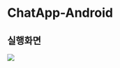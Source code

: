 # ChatApp-Android
## 실행화면
<img src="![Hnet com-image](https://user-images.githubusercontent.com/68272971/149762337-158b3e27-89d4-47db-b959-7aca2a7acb97.gif)">

